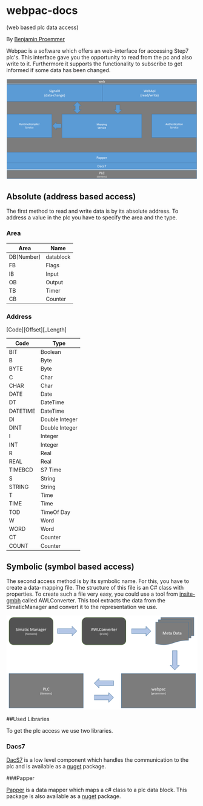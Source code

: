 # webpac-docs
(web based plc data access)

By [Benjamin Proemmer](https://github.com/proemmer)

Webpac is a software which offers an web-interface for accessing Step7 plc's. 
This interface gave you the opportunity to read from the pc and also write to it.
Furthermore it supports the functionality to subscribe to get informed if some data 
has been changed.

![System Overview](./images/System.PNG)

## Absolute (address based access)

The first method to read and write data is by its absolute address.
To address a value in the plc you have to specify the area and the type.

### Area
| Area | Name  |
| ---------| --------------- |
| DB[Number] | datablock |
| FB | Flags |
| IB | Input |
| OB | Output |
| TB | Timer |
| CB | Counter |

### Address

[Code][Offset][_Length]

| Code | Type  |
| ---------| --------------- |
| BIT | Boolean |
| B   | Byte |
| BYTE| Byte |
| C   | Char |
| CHAR| Char |
| DATE | Date |
| DT | DateTime |
| DATETIME | DateTime |
| DI | Double Integer |
| DINT | Double Integer |
| I | Integer |
| INT | Integer |
| R | Real |
| REAL | Real |
| TIMEBCD | S7 Time |
| S | String |
| STRING | String |
| T | Time |
| TIME | Time |
| TOD | TimeOf Day |
| W | Word |
| WORD | Word |
| CT | Counter |
| COUNT | Counter |




## Symbolic (symbol based access)

The second access method is by its symbolic name. For this, you have to create a 
data-mapping file. The structure of this file is an C# class with properties. 
To create such a file very easy, you could use a tool from 
[insite-gmbh](http://www.insite-gmbh.de) called AWLConverter. 
This tool extracts the data from the SimaticManager and convert it 
to the representation we use. 

![System Overview](./images/ToolChain.PNG)

##Used Libraries

To get the plc access we use two libraries.

### Dacs7

[DacS7](http://proemmer.github.io/dacs7/) is a low level component which handles the communication to the 
plc and is available as a [nuget](https://www.nuget.org/packages/Dacs7/) package.

###Papper

[Papper](http://proemmer.github.io/papper) is a data mapper which maps a c# class to a plc data block.
This package is also available as a [nuget](https://www.nuget.org/packages/Papper/) package.

